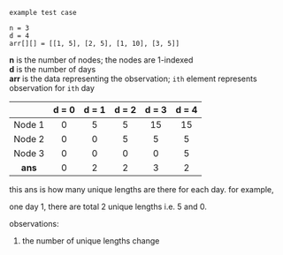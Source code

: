 
```
example test case

n = 3
d = 4
arr[][] = [[1, 5], [2, 5], [1, 10], [3, 5]]
```

**n** is the number of nodes; the nodes are 1-indexed\
**d** is the number of days\
**arr** is the data representing the observation; `ith` element represents observation for `ith` day


|         | d = 0 | d = 1 | d = 2 | d = 3 | d = 4 |
|:-------:|:-----:|:-----:|:-----:|:-----:|:-----:|
| Node 1  |   0   |   5   |   5   |  15   |  15   |
| Node 2  |   0   |   0   |   5   |   5   |   5   |
| Node 3  |   0   |   0   |   0   |   0   |   5   |
| **ans** |   0   |   2   |   2   |   3   |   2   |  

this ans is how many unique lengths are there for each day.
for example, 

one day 1, there are total 2 unique lengths i.e. 5 and 0.

observations:

1. the number of unique lengths change 